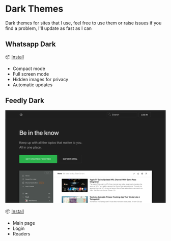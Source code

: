 # Dark Themes

Dark themes for sites that I use, feel free to use them or raise issues if you find a problem, I'll update as fast as I can

## Whatsapp Dark

📦 [Install](https://raw.githubusercontent.com/daannorris/dark-themes/master/whatsapp-dark.user.css)
- Compact mode
- Full screen mode
- Hidden images for privacy
- Automatic updates

## Feedly Dark

![Screenshot](https://raw.githubusercontent.com/daannorris/dark-themes/master/images/feedly-preview.png)

📦 [Install](https://raw.githubusercontent.com/daannorris/dark-themes/master/feedly-dark.user.css)
- Main page
- Login 
- Readers